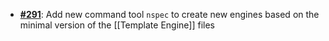   -  [**#291**](https://github.com/anoma/nspec/pull/291): Add new command tool `nspec` to create new engines based on
  the minimal version of the [[Template Engine]] files
